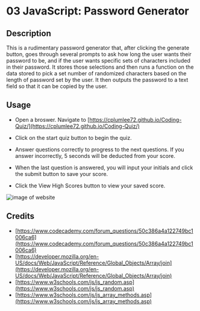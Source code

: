 # 03 JavaScript: Password Generator

## Description
This is a rudimentary password generator that, after clicking the generate button, goes through several 
prompts to ask how long the user wants their password to be, and if the user wants specific sets of 
characters included in their password. It stores those selections and then runs a function on the data 
stored to pick a set number of randomized characters based on the length of password set by the user. 
It then outputs the password to a text field so that it can be copied by the user. 



## Usage 

- Open a broswer. Navigate to [https://cplumlee72.github.io/Coding-Quiz/](https://cplumlee72.github.io/Coding-Quiz/)

- Click on the start quiz button to begin the quiz. 

- Answer questions correctly to progress to the next questions. If you answer incorrectly, 5 seconds will be deducted from 
  your score.

- When the last question is answered, you will input your initials and click the submit button to save your score.

- Click the View High Scores button to view your saved score. 

![image of website](./assets/images/04demo.gif/)

## Credits 

- [https://www.codecademy.com/forum_questions/50c386a4a122749bc1006ca6](https://www.codecademy.com/forum_questions/50c386a4a122749bc1006ca6)
- [https://developer.mozilla.org/en-US/docs/Web/JavaScript/Reference/Global_Objects/Array/join](https://developer.mozilla.org/en-US/docs/Web/JavaScript/Reference/Global_Objects/Array/join)
- [https://www.w3schools.com/js/js_random.asp](https://www.w3schools.com/js/js_random.asp)
- [https://www.w3schools.com/js/js_array_methods.asp](https://www.w3schools.com/js/js_array_methods.asp)